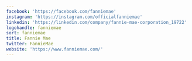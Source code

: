 ```yaml
---
facebook: 'https://facebook.com/fanniemae'
instagram: 'https://instagram.com/officialfanniemae'
linkedin: 'https://linkedin.com/company/fannie-mae-corporation_19722'
logohandle: fanniemae
sort: fanniemae
title: Fannie Mae
twitter: FannieMae
website: 'https://www.fanniemae.com/'
---
```

